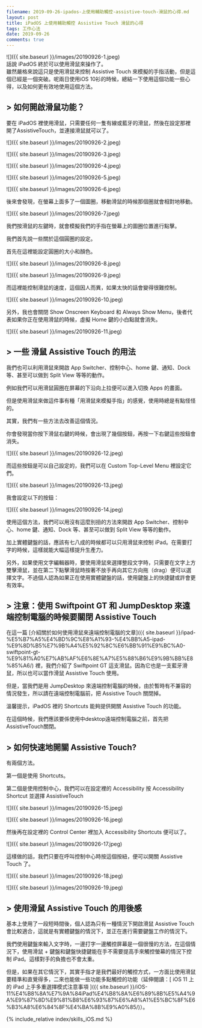 ```yaml
---
filename: 2019-09-26-ipados-上使用輔助觸控-assistive-touch-滑鼠的心得.md
layout: post
title: iPadOS 上使用輔助觸控 Assistive Touch 滑鼠的心得
tags: 工作心法
date: 2019-09-26
comments: true
---
```


![]({{ site.baseurl }}/images/20190926-1.jpeg)  
話說 iPadOS 終於可以使用滑鼠來操作了。  
雖然嚴格來說這只是使用滑鼠來控制 Assistive Touch 來模擬的手指活動，但是這個已經是一個突破。呢兩日使用iOS 10衫的時候，總結一下使用這個功能一些心得，以及如何更有效地使用這個方法。

## > 如何開啟滑鼠功能？

要在 iPadOS 裡使用滑鼠，只需要任何一隻有線或藍牙的滑鼠，然後在設定那裡開了AssistiveTouch，並連接滑鼠就可以了。

![]({{ site.baseurl }}/images/20190926-2.jpeg)

![]({{ site.baseurl }}/images/20190926-3.jpeg)

![]({{ site.baseurl }}/images/20190926-4.jpeg)

![]({{ site.baseurl }}/images/20190926-5.jpeg)

![]({{ site.baseurl }}/images/20190926-6.jpeg)

後來會發現，在螢幕上面多了一個圖圈，移動滑鼠的時候那個圈就會相對地移動。

![]({{ site.baseurl }}/images/20190926-7.jpeg)

我們按滑鼠的左鍵時，就會模擬我們的手指在螢幕上的圖圈位置進行點擊。

我們首先說一些關於這個圓圈的設定。

首先在這裡能設定圓圈的大小和顏色。

![]({{ site.baseurl }}/images/20190926-8.jpeg)

![]({{ site.baseurl }}/images/20190926-9.jpeg)

而這裡能控制滑鼠的速度，這個因人而異，如果太快的話會變得很難控制。

![]({{ site.baseurl }}/images/20190926-10.jpeg)

另外，我也會關閉 Show Onscreen Keyboard 和 Always Show Menu，後者代表如果你正在使用滑鼠的時候，虛擬 Home 鍵的小白點就會消失。

![]({{ site.baseurl }}/images/20190926-11.jpeg)

## > 一些 滑鼠 Assistive Touch 的用法

我們也可以利用滑鼠來開啟 App Switcher、控制中心、home 鍵、通知、Dock 等、甚至可以做到 Split View 等等的動作。

例如我們可以用滑鼠圓圈在屏幕的下沿向上拉便可以進入切換 Apps 的畫面。

但是使用滑鼠來做這件事有種「用滑鼠來模擬手指」的感覺，使用時總是有點怪怪的。

其實，我們有一些方法去改善這個情況。

你會發現當你按下滑鼠右鍵的時候，會出現了幾個按鈕，再按一下右鍵這些按鈕會消失。

![]({{ site.baseurl }}/images/20190926-12.jpeg)

而這些按鈕是可以自己設定的，我們可以在 Custom Top-Level Menu 裡設定它們。

![]({{ site.baseurl }}/images/20190926-13.jpeg)

我會設定以下的按鈕：

![]({{ site.baseurl }}/images/20190926-14.jpeg)

使用這個方法，我們可以用沒有這麼別扭的方法來開啟 App Switcher、控制中心、home 鍵、通知、Dock 等、甚至可以做到 Split View 等等的動作。

加上實體鍵盤的話，應該有七八成的時候都可以只用滑鼠來控制 iPad。在需要打字的時候，這樣就能大幅這樣提升生產力。

另外，如果使用文字編輯器時，要使用滑鼠來選擇整段文字時，只需要在文字上方雙擊滑鼠，並在第二下點擊滑鼠時按著不放手再向其它方向拖（drag）便可以選擇文字。不過個人認為如果正在使用實體鍵盤的話，使用鍵盤上的快捷鍵或許會更有效率。

## > 注意：使用 Swiftpoint GT 和 JumpDesktop 來遠端控制電腦的時候要關閉 Assistive Touch

在這一篇 [介紹關於如何使用滑鼠來遠端控制電腦的文章]({{ site.baseurl }}/ipad-%E5%B7%A5%E4%BD%9C%E8%A1%93-%E4%BB%A5-ipad-%E9%8D%B5%E7%9B%A4%E5%92%8C%E6%BB%91%E9%BC%A0-swiftpoint-gt-%E9%81%A0%E7%AB%AF%E6%8E%A7%E5%88%B6%E9%9B%BB%E8%85%A6/) 裡，我們介紹了 Swiftpoint GT 這支滑鼠。因為它也是一支藍牙滑鼠，所以也可以當作滑鼠 Assistive Touch 使用。

但是，當我們是用 JumpDesktop 來遠端控制電腦的時候，由於暫時有不兼容的情況發生，所以請在遠端控制電腦前，把 Assistive Touch 關閉掉。

溫馨提示，iPadOS 裡的 Shortcuts 能夠提供開關 Assistive Touch 的功能。

在這個時候，我們應該要係使用中desktop遠端控制電腦之前，首先把AssistiveTouch關閉。

## > 如何快速地開關 Assistive Touch?

有兩個方法。

第一個是使用 Shortcuts。

第二個是使用控制中心，我們可以在設定裡的 Accessibility 按 Accessibility Shortcut 並選擇 AssistiveTouch

![]({{ site.baseurl }}/images/20190926-15.jpeg)

![]({{ site.baseurl }}/images/20190926-16.jpeg)

然後再在設定裡的 Control Center 裡加入 Accessibility Shortcuts 便可以了。

![]({{ site.baseurl }}/images/20190926-17.jpeg)

這樣做的話，我們只要在呼叫控制中心時按這個按紐，便可以開關 Assistive Touch 了。

![]({{ site.baseurl }}/images/20190926-18.jpeg)

![]({{ site.baseurl }}/images/20190926-19.jpeg)


## > 使用滑鼠 Assistive Touch 的用後感

基本上使用了一段短時間後，個人認為只有一種情況下開啟滑鼠 Assistive Touch 會比較適合，這就是有實體鍵盤的情況下，並正在進行需要鍵盤工作的情況下。

我們使用鍵盤來輸入文字時，一邊打字一邊觸控屏幕是一個很慢的方法，在這個情況下，使用滑鼠 + 鍵盤和鍵盤快捷鍵能在手不需要提高手來觸控螢幕的情況下控制 iPad。這樣對手的負擔也不會太重。

但是，如果在其它情況下，其實手指才是我們最好的觸控方式，一方面比使用滑鼠要精準和直覺得多，二來也能做一些功能多點觸控的功能（延伸閱讀：[ iOS 11 上的 iPad 上手多重選擇模式注意事項 ]({{ site.baseurl }}/iOS-11%E4%B8%8A%E7%9A%84iPad%E4%B8%8A%E6%89%8B%E5%A4%9A%E9%87%8D%E9%81%B8%E6%93%87%E6%A8%A1%E5%BC%8F%E6%B3%A8%E6%84%8F%E4%BA%8B%E9%A0%85/)）。

{% include_relative index/skills_iOS.md %}

